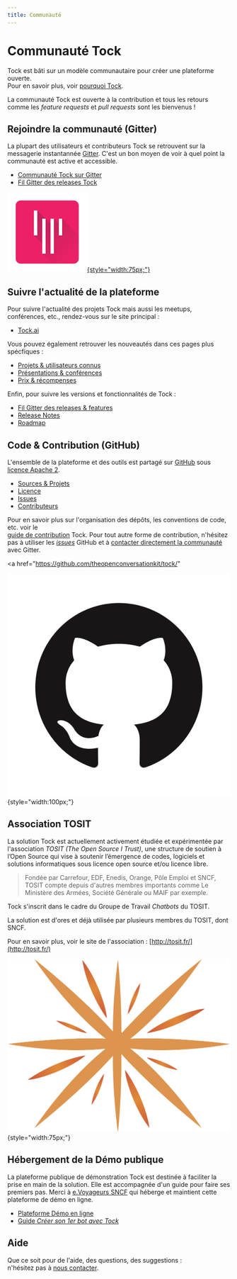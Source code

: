 ```yaml
---
title: Communauté
---
```


# Communauté Tock

Tock est bâti sur un modèle communautaire pour créer une plateforme ouverte.  
Pour en savoir plus, voir [pourquoi Tock](why.md).

La communauté Tock est ouverte à la contribution et tous les retours comme les _feature requests_ et 
_pull requests_ sont les bienvenus !

## Rejoindre la communauté (Gitter)

La plupart des utilisateurs et contributeurs Tock se retrouvent sur la messagerie instantannée 
 [Gitter](https://gitter.im/tockchat/Lobby). C'est un bon moyen de voir à quel point la communauté est active et accessible.
 
* [Communauté Tock sur Gitter](https://gitter.im/tockchat/Lobby)
* [Fil Gitter des releases Tock](https://gitter.im/tockchat/tock-news)

<a href="https://gitter.im/tockchat/Lobby"
target="gitter">
![logo gitter](../img/gitter.png "Gitter"){style="width:75px;"}
</a>

## Suivre l'actualité de la plateforme

Pour suivre l'actualité des projets Tock mais aussi les meetups, conférences, etc.,
 rendez-vous sur le site principal :

* [Tock.ai](https://doc.tock.ai)

Vous pouvez également retrouver les nouveautés dans ces pages plus spécfiques :

* [Projets & utilisateurs connus](https://doc.tock.ai/tock/fr/about/showcase/)
* [Présentations & conférences](https://doc.tock.ai/tock/fr/about/ressources/)
* [Prix & récompenses](https://doc.tock.ai/tock/fr/about/recompenses/)

Enfin, pour suivre les versions et fonctionnalités de Tock :

* [Fil Gitter des releases & features](https://gitter.im/tockchat/tock-news)
* [Release Notes](https://github.com/theopenconversationkit/tock/releases)
* [Roadmap](https://github.com/theopenconversationkit/tock/milestones)

## Code & Contribution (GitHub)

L'ensemble de la plateforme et des outils est partagé sur 
[GitHub](https://github.com/theopenconversationkit/)
sous [licence Apache 2](https://github.com/theopenconversationkit/tock/blob/master/LICENSE).

* [Sources & Projets](https://github.com/theopenconversationkit/)
* [Licence](https://github.com/theopenconversationkit/tock/blob/master/LICENSE)
* [Issues](https://github.com/theopenconversationkit/tock/issues)
* [Contributeurs](https://github.com/theopenconversationkit/tock/graphs/contributors)

Pour en savoir plus sur l'organisation des dépôts, les conventions de code, etc. voir le  
[guide de contribution](contribute.md) Tock. Pour tout autre forme de contribution, n'hésitez pas à utiliser les [_issues_](https://github.com/theopenconversationkit/tock/issues) 
GitHub et à [contacter directement la communauté](https://gitter.im/tockchat/Lobby) avec Gitter.

<a href="https://github.com/theopenconversationkit/tock/"

![logo kotlin](../img/github.png "kotlin"){style="width:100px;"}
</a>

## Association TOSIT

La solution Tock est actuellement activement étudiée et expérimentée par l'association 
_TOSIT (The Open Source I Trust)_,
 une structure de soutien à l’Open Source  qui vise à soutenir l’émergence de codes, logiciels et 
 solutions informatiques sous licence open source et/ou licence libre.

> Fondée par Carrefour, EDF, Enedis, Orange, Pôle Emploi et SNCF, TOSIT compte depuis d'autres membres 
> importants comme Le Ministère des Armées, Société Générale ou MAIF par exemple.

Tock s'inscrit dans le cadre du Groupe de Travail _Chatbots_ du TOSIT.

La solution est d'ores et déjà utilisée par plusieurs membres du TOSIT, dont SNCF.

Pour en savoir plus, voir le site de l'association : [http://tosit.fr/](http://tosit.fr/)

![Logo TOSIT](../img/tosit.png){style="width:75px;"}

## Hébergement de la Démo publique

La plateforme publique de démonstration Tock est destinée à faciliter la prise en main de 
la solution. Elle est accompagnée d'un guide pour faire ses premiers pas. Merci à [e.Voyageurs SNCF](https://www.sncf.com/fr/groupe/newsroom/e-voyageurs-sncf) qui héberge et maintient cette 
plateforme de démo en ligne.

* [Plateforme Démo en ligne](https://demo.tock.ai/) 
* [Guide _Créer son 1er bot avec Tock_](http://doc.tock.ai/tock/fr/guides/studio.md/)

## Aide

Que ce soit pour de l'aide, des questions, des suggestions :  
n'hésitez pas à [nous contacter](contact.md).